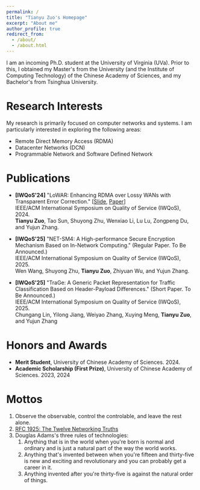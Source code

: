 ```yaml
---
permalink: /
title: "Tianyu Zuo's Homepage"
excerpt: "About me"
author_profile: true
redirect_from: 
  - /about/
  - /about.html
---
```


I am an incoming Ph.D. student at the University of Virginia (UVa).
Prior to this, I obtained my Master's from the University (and the Institute of Computing Technology) of the Chinese Academy of Sciences, and my Bachelor's from Tsinghua University.

# Research Interests
My research is primarily focused on computer networks and systems. I am particularly interested in exploring the following areas:
- Remote Direct Memory Access (RDMA)
- Datacenter Networks (DCN)
- Programmable Network and Software Defined Network

# Publications
- **[IWQoS'24]** "LoWAR: Enhancing RDMA over Lossy WANs with Transparent Error Correction." [[Slide](/files/IWQoS_LoWAR_Slides.pdf), [Paper](/files/IWQoS_LoWAR.pdf)]  
  IEEE/ACM International Symposium on Quality of Service (IWQoS), 2024.  
  **Tianyu Zuo**, Tao Sun, Shuyong Zhu, Wenxiao Li, Lu Lu, Zongpeng Du, and Yujun Zhang.

- **[IWQoS'25]** "NET-SM4: A High-performance Secure Encryption Mechanism Based on In-Network Computing." (Regular Paper. To Be Announced.)  
  IEEE/ACM International Symposium on Quality of Service (IWQoS), 2025.  
  Wen Wang, Shuyong Zhu, **Tianyu Zuo**, Zhiyuan Wu, and Yujun Zhang.  

- **[IWQoS'25]** "TraGe: A Generic Packet Representation for Traffic Classification Based on Header-Payload Differences." (Short Paper. To Be Announced.)  
  IEEE/ACM International Symposium on Quality of Service (IWQoS), 2025.  
  Chungang Lin, Yilong Jiang, Weiyao Zhang, Xuying Meng, **Tianyu Zuo**, and Yujun Zhang

# Honors and Awards
- **Merit Student**, University of Chinese Academy of Sciences. 2024.
- **Academic Scholarship (First Prize)**, University of Chinese Academy of Sciences. 2023, 2024

# Mottos
1. Observe the observable, control the controlable, and leave the rest alone.
2. [RFC 1925: The Twelve Networking Truths](https://www.rfc-editor.org/rfc/rfc1925.txt)
3. Douglas Adams's three rules of technologies:
    1. Anything that is in the world when you're born is normal and ordinary and is just a natural part of the way the world works.
    2. Anything that's invented between when you're fifteen and thirty-five is new and exciting and revolutionary and you can probably get a career in it.
    3. Anything invented after you're thirty-five is against the natural order of things.
